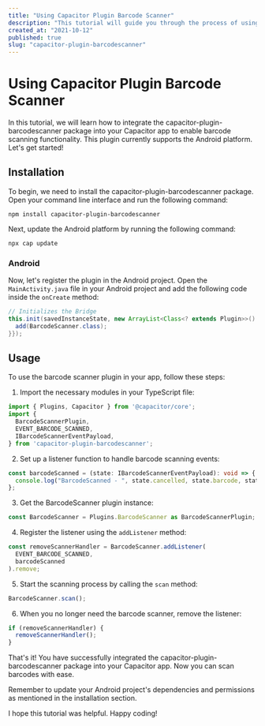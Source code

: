 ```yaml
---
title: "Using Capacitor Plugin Barcode Scanner"
description: "This tutorial will guide you through the process of using the capacitor-plugin-barcodescanner package to add barcode scanner capabilities to your Capacitor app."
created_at: "2021-10-12"
published: true
slug: "capacitor-plugin-barcodescanner"
---
```


# Using Capacitor Plugin Barcode Scanner

In this tutorial, we will learn how to integrate the capacitor-plugin-barcodescanner package into your Capacitor app to enable barcode scanning functionality. This plugin currently supports the Android platform. Let's get started!

## Installation

To begin, we need to install the capacitor-plugin-barcodescanner package. Open your command line interface and run the following command:

```CLI
npm install capacitor-plugin-barcodescanner
```

Next, update the Android platform by running the following command:

```CLI
npx cap update
```

### Android

Now, let's register the plugin in the Android project. Open the `MainActivity.java` file in your Android project and add the following code inside the `onCreate` method:

```java
// Initializes the Bridge
this.init(savedInstanceState, new ArrayList<Class<? extends Plugin>>() {{
  add(BarcodeScanner.class);
}});
```

## Usage

To use the barcode scanner plugin in your app, follow these steps:

1. Import the necessary modules in your TypeScript file:

```typescript
import { Plugins, Capacitor } from '@capacitor/core';
import {
  BarcodeScannerPlugin,
  EVENT_BARCODE_SCANNED,
  IBarcodeScannerEventPayload,
} from 'capacitor-plugin-barcodescanner';
```

2. Set up a listener function to handle barcode scanning events:

```typescript
const barcodeScanned = (state: IBarcodeScannerEventPayload): void => {
  console.log("BarcodeScanned - ", state.cancelled, state.barcode, state.error);
};
```

3. Get the BarcodeScanner plugin instance:

```typescript
const BarcodeScanner = Plugins.BarcodeScanner as BarcodeScannerPlugin;
```

4. Register the listener using the `addListener` method:

```typescript
const removeScannerHandler = BarcodeScanner.addListener(
  EVENT_BARCODE_SCANNED,
  barcodeScanned
).remove;
```

5. Start the scanning process by calling the `scan` method:

```typescript
BarcodeScanner.scan();
```

6. When you no longer need the barcode scanner, remove the listener:

```typescript
if (removeScannerHandler) {
  removeScannerHandler();
}
```

That's it! You have successfully integrated the capacitor-plugin-barcodescanner package into your Capacitor app. Now you can scan barcodes with ease.

Remember to update your Android project's dependencies and permissions as mentioned in the installation section.

I hope this tutorial was helpful. Happy coding!